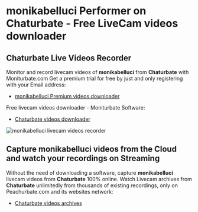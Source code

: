 # monikabelluci Performer on Chaturbate - Free LiveCam videos downloader

## Chaturbate Live Videos Recorder

Monitor and record livecam videos of **monikabelluci** from **Chaturbate** with Moniturbate.com
Get a premium trial for free by just and only registering with your Email address:
* [monikabelluci Premium videos downloader](https://moniturbate.com/request-demo-licence-key.html)

Free livecam videos downloader - Moniturbate Software:
* [Chaturbate videos downloader](https://moniturbate.com/moniturbate-download-software.html)

![monikabelluci livecam videos recorder](https://peachurnet.com/templates/moniturbate-software.png)


## Capture monikabelluci videos from the Cloud and watch your recordings on Streaming

Without the need of downloading a software, capture **monikabelluci** livecam videos from **Chaturbate** 100% online.
Watch Livecam archives from **Chaturbate** unlimitedly from thousands of existing recordings, only on Peachurbate.com and its websites network:
* [Chaturbate videos archives](https://peachurnet.com/)